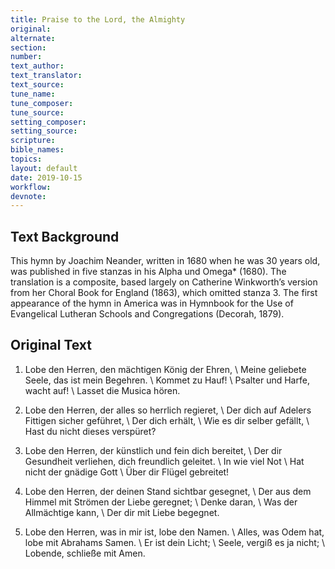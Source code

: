 ```yaml
---
title: Praise to the Lord, the Almighty
original: 
alternate: 
section: 
number: 
text_author: 
text_translator: 
text_source: 
tune_name: 
tune_composer: 
tune_source: 
setting_composer:
setting_source:
scripture: 
bible_names: 
topics: 
layout: default
date: 2019-10-15
workflow:
devnote:
---
```


## Text Background

This hymn by Joachim Neander, written in 1680 when he was 30 years old, was published in five stanzas in his Alpha und Omega* (1680). The translation is a composite, based largely on Catherine Winkworth’s version from her Choral Book for England (1863), which omitted stanza 3. The first appearance of the hymn in America was in Hymnbook for the Use of Evangelical Lutheran Schools and Congregations (Decorah, 1879).

## Original Text

1. Lobe den Herren, den mächtigen König der Ehren, \\
Meine geliebete Seele, das ist mein Begehren. \\
Kommet zu Hauf! \\
Psalter und Harfe, wacht auf! \\
Lasset die Musica hören.

2. Lobe den Herren, der alles so herrlich regieret, \\
Der dich auf Adelers Fittigen sicher geführet, \\
Der dich erhält, \\
Wie es dir selber gefällt, \\
Hast du nicht dieses verspüret?

3. Lobe den Herren, der künstlich und fein dich bereitet, \\
Der dir Gesundheit verliehen, dich freundlich geleitet. \\
In wie viel Not \\
Hat nicht der gnädige Gott \\
Über dir Flügel gebreitet!

4. Lobe den Herren, der deinen Stand sichtbar gesegnet, \\
Der aus dem Himmel mit Strömen der Liebe geregnet; \\
Denke daran, \\
Was der Allmächtige kann, \\
Der dir mit Liebe begegnet.

5. Lobe den Herren, was in mir ist, lobe den Namen. \\
Alles, was Odem hat, lobe mit Abrahams Samen. \\
Er ist dein Licht; \\
Seele, vergiß es ja nicht; \\
Lobende, schließe mit Amen.
